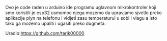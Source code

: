 Ovo je code raden u arduino ide programu uglavnom mikrokontroler koji smo koristili je esp32 usmomoc njega mozemo da upravjamo sjvetlo preko aplikacije plyn na telefonu i vidjeti zasu temperaturui u sobi i vlagu a isto tako ga mozemo upaliti i ugasiti preko dugmeta.

Uradio:https://github.com/tarik00000
